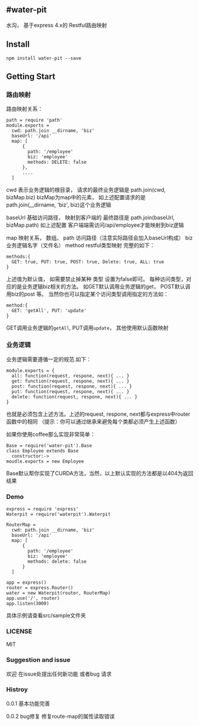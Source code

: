 #water-pit
------
 水沟， 基于express 4.x的 Restful路由映射

## Install

```
npm install water-pit --save
```

## Getting Start
### 路由映射
路由映射关系：

```
path = require 'path'
module.exports =
  cwd: path.join __dirname, 'biz'
  baseUrl: '/api'
  map: [
      {
        path: '/employee'
        biz: 'employee'
        methods: DELETE: false
      },
      ....
  ]
```

cwd
  表示业务逻辑的根目录， 请求的最终业务逻辑是  path.join(cwd, bizMap.biz)
  bizMap为map中的元素， 如上述配置请求的是 path.join(__dirname, 'biz', biz)这个业务逻辑

baseUrl
  基础访问路径， 映射到客户端的 最终路径是 path.join(baseUrl, bizMap.path)
  如上述配置 客户端端需访问/api/employee才能映射到biz逻辑

map
  映射关系， 数组。
  path 访问路径（注意实际路径会加入baseUrl构成）
  biz 业务逻辑名字（文件名）
  method restful类型映射
  完整的如下：

```
methods:{
  GET: true, PUT: true, POST: true, Delete: true, ALL: true
}
```
上述值为默认值， 如需要禁止掉某种 类型 设置为false即可。 每种访问类型，对应的是业务逻辑biz相关的方法。
如GET默认调用业务逻辑的get， POST默认调用biz的post 等。 当然你也可以指定某个访问类型调用指定的方法如：

```
method:{
  GET: 'getAll', PUT: 'update'
}
```

GET调用业务逻辑的```getAll```, PUT调用```update```， 其他使用默认函数映射

### 业务逻辑
业务逻辑需要遵循一定的规范.如下：

```
module.exports = {
  all: function(request, respone, next){ ... }
  get: function(request, respone, next){ ... }
  post: function(request, respone, next){ ... }
  put: function(request, respone, next){ ... }
  delete: function(request, respone, next){ ... }
}
```

也就是必须包含上述方法。上述的request, respone, next都与express中router函数中的相同
（提示：你可以通过继承来避免每个类都必须产生上述函数）

如果你使用coffee那么实现非常简单：

```
Base = require('water-pit').Base
class Employee extends Base
  constructor:->
moudle.exports = new Employee
```

Base默认帮你实现了CURDA方法，当然，以上默认实现的方法都是以404为返回结果

### Demo

```
express = require 'express'
Waterpit = require('waterpit').Waterpit

RouterMap =
  cwd: path.join __dirname, 'biz'
  baseUrl: '/api'
  map: [
      {
        path: '/employee'
        biz: 'employee'
        methods: delete: false
      }
  ]

app = express()
router = express.Router()
water = new Waterpit(router, RouterMap)
app.use('/', router)
app.listen(3000)
```

具体示例请查看src/sample文件夹

### LICENSE

MIT

### Suggestion and issue
欢迎 在issue处提出任何新功能 或者bug 请求

### Histroy

0.0.1 基本功能完善

0.0.2 bug修复
  修复route-map的属性读取错误
